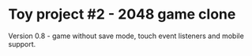 # Toy project #2 - 2048 game clone
Version 0.8 - game without save mode, touch event listeners and mobile support.
